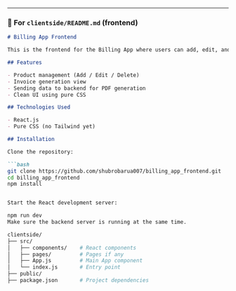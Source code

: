 
---

### 📄 For `clientside/README.md` (frontend)

```markdown
# Billing App Frontend

This is the frontend for the Billing App where users can add, edit, and delete products and view the invoice preview.

## Features

- Product management (Add / Edit / Delete)
- Invoice generation view
- Sending data to backend for PDF generation
- Clean UI using pure CSS

## Technologies Used

- React.js
- Pure CSS (no Tailwind yet)

## Installation

Clone the repository:

```bash
git clone https://github.com/shubrobarua007/billing_app_frontend.git
cd billing_app_frontend
npm install


Start the React development server:

npm run dev
Make sure the backend server is running at the same time.

clientside/
├── src/
│   ├── components/    # React components
│   ├── pages/         # Pages if any
│   ├── App.js         # Main App component
│   └── index.js       # Entry point
├── public/
├── package.json       # Project dependencies

